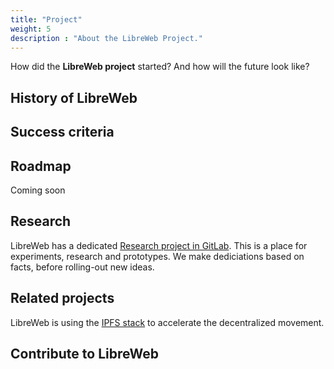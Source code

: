 ```yaml
---
title: "Project"
weight: 5
description : "About the LibreWeb Project."
---
```


How did the **LibreWeb project** started? And how will the future look like?

## History of LibreWeb

## Success criteria

## Roadmap

Coming soon <!-- Part of GitLab? -->

## Research

LibreWeb has a dedicated [Research project in GitLab](https://gitlab.melroy.org/libreweb/research_lab). This is a place for experiments, research and prototypes. We make dediciations based on facts, before rolling-out new ideas.

## Related projects

LibreWeb is using the [IPFS stack](https://ipfs.io/) to accelerate the decentralized movement.

## Contribute to LibreWeb

